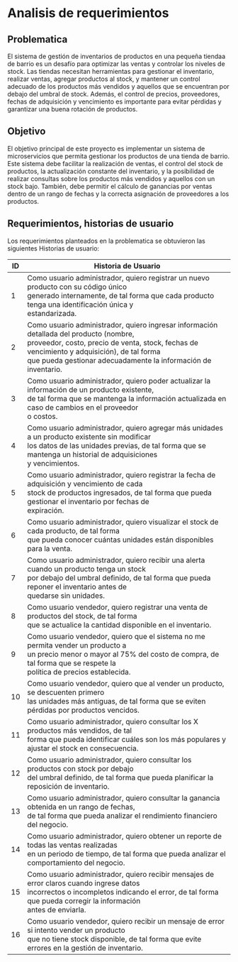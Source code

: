 # Analisis de requerimientos

## Problematica

El sistema de gestión de inventarios de productos en una pequeña tiendaa de barrio es un desafío para optimizar las ventas y controlar los niveles de stock. Las tiendas necesitan herramientas para gestionar el inventario, realizar ventas, agregar productos al stock, y mantener un control adecuado de los productos más vendidos y aquellos que se encuentran por debajo del umbral de stock. Además, el control de precios, proveedores, fechas de adquisición y vencimiento es importante para evitar pérdidas y garantizar una buena rotación de productos.

## Objetivo

El objetivo principal de este proyecto es implementar un sistema de microservicios que permita gestionar los productos de una tienda de barrio. Este sistema debe facilitar la realización de ventas, el control del stock de productos, la actualización constante del inventario, y la posibilidad de realizar consultas sobre los productos más vendidos y aquellos con un stock bajo. También, debe permitir el cálculo de ganancias por ventas dentro de un rango de fechas y la correcta asignación de proveedores a los productos.

## Requerimientos, historias de usuario

Los requerimientos planteados en la problematica se obtuvieron las siguientes Historias de usuario:


| **ID** | **Historia de Usuario**                                                                                                                                                                                                                                             |
| ------ | ------------------------------------------------------------------------------------------------------------------------------------------------------------------------------------------------------------------------------------------------------------------- |
| 1      | Como usuario administrador, quiero registrar un nuevo producto con su código único <br />generado internamente, de tal forma que cada producto tenga una identificación única y <br />estandarizada.                                                            |
| 2      | Como usuario administrador, quiero ingresar información detallada del producto (nombre,<br /> proveedor, costo, precio de venta, stock, fechas de vencimiento y adquisición), de tal forma<br /> que pueda gestionar adecuadamente la información de inventario. |
| 3      | Como usuario administrador, quiero poder actualizar la información de un producto existente, <br />de tal forma que se mantenga la información actualizada en caso de cambios en el proveedor <br />o costos.                                                     |
| 4      | Como usuario administrador, quiero agregar más unidades a un producto existente sin modificar <br />los datos de las unidades previas, de tal forma que se mantenga un historial de adquisiciones <br />y vencimientos.                                            |
| 5      | Como usuario administrador, quiero registrar la fecha de adquisición y vencimiento de cada <br />stock de productos ingresados, de tal forma que pueda gestionar el inventario por fechas de<br /> expiración.                                                    |
| 6      | Como usuario administrador, quiero visualizar el stock de cada producto, de tal forma <br />que pueda conocer cuántas unidades están disponibles para la venta.                                                                                                   |
| 7      | Como usuario administrador, quiero recibir una alerta cuando un producto tenga un stock <br />por debajo del umbral definido, de tal forma que pueda reponer el inventario antes de <br />quedarse sin unidades.                                                    |
| 8      | Como usuario vendedor, quiero registrar una venta de productos del stock, de tal forma<br /> que se actualice la cantidad disponible en el inventario.                                                                                                              |
| 9      | Como usuario vendedor, quiero que el sistema no me permita vender un producto a <br />un precio menor o mayor al 75% del costo de compra, de tal forma que se respete la<br /> política de precios establecida.                                                    |
| 10     | Como usuario vendedor, quiero que al vender un producto, se descuenten primero<br /> las unidades más antiguas, de tal forma que se eviten pérdidas por productos vencidos.                                                                                       |
| 11     | Como usuario administrador, quiero consultar los X productos más vendidos, de tal <br />forma que pueda identificar cuáles son los más populares y ajustar el stock en consecuencia.                                                                             |
| 12     | Como usuario administrador, quiero consultar los productos con stock por debajo<br /> del umbral definido, de tal forma que pueda planificar la reposición de inventario.                                                                                          |
| 13     | Como usuario administrador, quiero consultar la ganancia obtenida en un rango de fechas, <br />de tal forma que pueda analizar el rendimiento financiero del negocio.                                                                                               |
| 14     | Como usuario administrador, quiero obtener un reporte de todas las ventas realizadas <br />en un periodo de tiempo, de tal forma que pueda analizar el comportamiento del negocio.                                                                                  |
| 15     | Como usuario administrador, quiero recibir mensajes de error claros cuando ingrese datos<br /> incorrectos o incompletos indicando el error, de tal forma que pueda corregir la información<br /> antes de enviarla.                                               |
| 16     | Como usuario vendedor, quiero recibir un mensaje de error si intento vender un producto<br /> que no tiene stock disponible, de tal forma que evite errores en la gestión de inventario.                                                                           |
